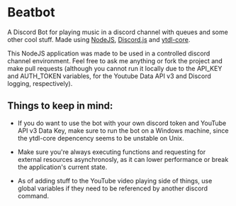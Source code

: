 # Beatbot
A Discord Bot for playing music in a discord channel with queues and some other cool stuff. Made using [NodeJS](https://nodejs.org/), [Discord.js](https://discord.js.org/#/) 
and [ytdl-core](https://www.npmjs.com/package/ytdl-core).

This NodeJS application was made to be used in a controlled discord channel environment. Feel free to ask me anything
or fork the project and make pull requests 
(although you cannot run it locally due to the API_KEY and AUTH_TOKEN variables, for the Youtube Data API v3 and Discord logging, respectively).

## Things to keep in mind:

- If you do want to use the bot with your own discord token and YouTube API v3 Data Key, make sure to run the bot on a Windows machine,
since the ytdl-core depencency seems to be unstable on Unix.

- Make sure you're always executing functions and requesting for external resources asynchronosly, as it can lower performance or break the application's current state.

- As of adding stuff to the YouTube video playing side of things, use global variables if they need to be referenced by another discord command.
